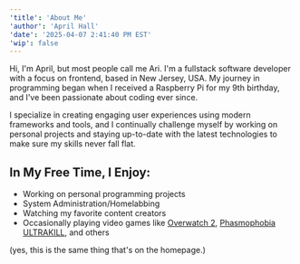 ```yaml
---
'title': 'About Me'
'author': 'April Hall'
'date': '2025-04-07 2:41:40 PM EST'
'wip': false
---
```


Hi, I'm April, but most people call me Ari. I'm a fullstack software developer with a focus on frontend, based in New Jersey, USA. My journey in programming began when I received a Raspberry Pi for my 9th birthday, and I've been passionate about coding ever since.

I specialize in creating engaging user experiences using modern frameworks and tools, and I continually challenge myself by working on personal projects and staying up-to-date with the latest technologies to make sure my skills never fall flat.

<!--
  Try to avoid anything other than H2 here,
  it fucks with accessibility
-->

## In My Free Time, I Enjoy:

- Working on personal programming projects
- System Administration/Homelabbing
- Watching my favorite content creators
- Occasionally playing video games like
  [Overwatch 2](https://overwatch.blizzard.com/),
  [Phasmophobia](https://store.steampowered.com/app/739630/Phasmophobia/)
  [ULTRAKILL](https://store.steampowered.com/app/1229490/ULTRAKILL/),
  and others

(yes, this is the same thing that's on the homepage.)
